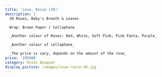 ```yaml
---
title: 'Love, Rosie (20)'
description: |-
  20 Roses, Baby's Breath & Leaves

  Wrap: Brown Paper / Cellophane

  _Another colour of Roses: Red, White, Soft Pink, Pink Fanta, Purple_

  _Another colour of cellophane_

  _The price is vary, depends on the amount of the rose_
price: '295000'
category: Roses Bouquet
display_picture: /images/love-rosie-20.jpg
---
```


